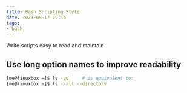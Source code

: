 ```yaml
---
title: Bash Scripting Style
date: 2021-09-17 15:14
tags:
- bash
---
```


Write scripts easy to read and maintain.

## Use long option names to improve readability

``` bash
[me@linuxbox ~]$ ls -ad     # is equivalent to:
[me@linuxbox ~]$ ls --all --directory
```

